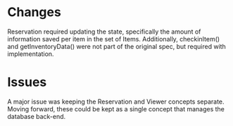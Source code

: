 # Changes
Reservation required updating the state, specifically the amount of information saved per item in the set of Items. Additionally, checkinItem() and getInventoryData() were not part of the original spec, but required with implementation.

# Issues
A major issue was keeping the Reservation and Viewer concepts separate. Moving forward, these could be kept as a single concept that manages the database back-end.